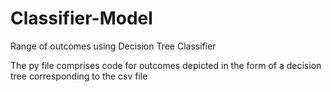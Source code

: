 # Classifier-Model
Range of outcomes using Decision Tree Classifier

The py file comprises code for outcomes depicted in the form of a decision tree corresponding to the csv file
